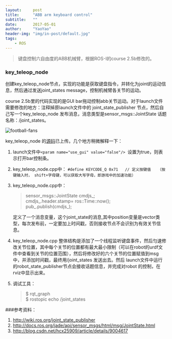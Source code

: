 ```yaml
---
layout:     post
title:      "ABB arm keyboard control"
subtitle:   ""
date:       2017-05-01
author:     "YaoYao"
header-img: "img/in-post/default.jpg"
tags:
    - ROS
---
```


> 键盘控制六自由度的ABB机械臂，根据ROS-I的course 2.5b修改的。

### key\_teleop_node

创建key\_teleop_node节点，实现的功能是获取键盘指令，并转化为joint的运动信息，然后通过发送joint\_states message，控制机械臂各关节的运动。

course 2.5b里的代码实现的是GUI bar拖动控制abb关节运动。对于launch文件需要修改的地方：注释掉原launch文件中的 joint_state_publisher 节点，然后自己写一个key\_teleop_node 发布消息，消息类型是sensor_msgs::JointState 话题名称：/joint\_states。

![football-fans](https://mearshen.github.io/img/in-post/key_ABB.jpg)

key\_teleop_node 的[源码](https://github.com/mearshen/ros-industrial)已上传。几个地方稍微解释一下：	
 
1. launch文件中`<param name="use_gui" value="false"/> `设置为true，则表示打开bar控制条。

2. key\_teleop_node.cpp中：
`#define KEYCODE_Q 0x71   // 定义按键值   （按键输入时， shift+字母键，可以获取大写字母，即游戏中的加速功能）` 

3. key\_teleop_node.cpp中：
	>sensor_msgs::JointState cmdjs_;    
	>cmdjs_.header.stamp= ros::Time::now();   
	>pub_.publish(cmdjs_);    

	定义了一个消息变量，这个joint_state的消息,其中position变量是vector类型，每次发布前，一定要加上时间戳，否则接收节点不会识别为有效关节信息。

4. key\_teleop\_node.cpp 整体结构是添加了一个线程监听键盘事件，然后匀速修改关节位置，其中每个关节的位置都有最大最小限制（可以在robot的urdf文件中查看到关节的位置范围），然后将修改好的六个关节的位置赋值到msg中，并添加时间戳，最终用/joint\_states 发送出去。然后 launch文件中运行的robot\_state\_publisher节点会接收话题信息，并完成对robot 的控制，在rviz中显示出来。

5. 调试工具：
	>$ rqt_graph    
	>$ rostopic echo /joint_states


###参考资料：
1. http://wiki.ros.org/joint_state_publisher
2. http://docs.ros.org/jade/api/sensor_msgs/html/msg/JointState.html
3. http://blog.csdn.net/hcx25909/article/details/9004617